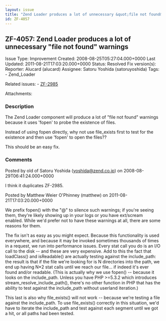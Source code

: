```yaml
---
layout: issue
title: "Zend Loader produces a lot of unnecessary &quot;file not found&quot; warnings"
id: ZF-4057
---
```


ZF-4057: Zend Loader produces a lot of unnecessary "file not found" warnings
----------------------------------------------------------------------------

 Issue Type: Improvement Created: 2008-08-25T05:27:04.000+0000 Last Updated: 2011-08-21T17:03:20.000+0000 Status: Resolved Fix version(s): 
 Reporter:  Alucard (alucard)  Assignee:  Satoru Yoshida (satoruyoshida)  Tags: - Zend\_Loader
 
 Related issues: - [ZF-2985](/issues/browse/ZF-2985)
 
 Attachments: 
### Description

The Zend Loader component will produce a lot of "file not found" warnings because it uses 'fopen' to probe the existence of files.

Instead of using fopen directly, why not use file\_exists first to test for the existence and then use 'fopen' to open the files??

This should be an easy fix.

 

 

### Comments

Posted by old of Satoru Yoshida (yoshida@zend.co.jp) on 2008-08-29T06:41:24.000+0000

I think it duplicates ZF-2985.

 

 

Posted by Matthew Weier O'Phinney (matthew) on 2011-08-21T17:03:20.000+0000

We prefix fopen() with the "@" to silence such warnings; if you're seeing them, they're likely showing up in your logs or you have ext/scream enabled. While we'd prefer not to have these warnings at all, there are some reasons for them.

The fix isn't as easy as you might expect. Because this functionality is used everywhere, and because it may be invoked sometimes thousands of times in a request, we run into performance issues. Every stat call you do is an I/O call to the disk -- and these are very expensive. Add to this the fact that loadClass() and isReadable() are actually testing against the include\_path: the result is that if the file we're looking for is N directories into the path, we end up having N\*2 stat calls until we reach our file... if indeed it's ever found and/or readable. (This is actually why we use fopen() -- because it looks on the include\_path. Unless you have PHP >=5.3.2 which introduces stream\_resolve\_include\_path(), there's no other function in PHP that has the ability to test against the include\_path without userland iteration.)

This last is also why file\_exists() will not work -- because we're testing a file against the include\_path. To use file\_exists() correctly in this situation, we'd have to iterate the include\_path and test against each segment until we got a hit, or all paths had been tested.

 

 